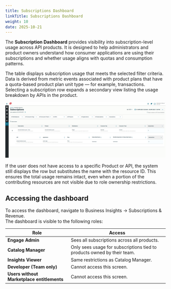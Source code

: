 ```yaml
---
title: Subscriptions Dashboard
linkTitle: Subscriptions Dashboard
weight: 10
date: 2025-10-21
---
```


The **Subscription Dashboard** provides visibility into subscription-level usage across API products. It is designed to help administrators and product owners understand how consumer applications are using their subscriptions and whether usage aligns with quotas and consumption patterns.

The table displays subscription usage that meets the selected filter criteria. Data is derived from metric events associated with product plans that have a quota-based product plan unit type — for example, transactions.  
Selecting a subscription row expands a secondary view listing the usage breakdown by APIs in the product.

![Business Insights Subscription Dashboard](/static/Images/Business-Insights-Subscriptions-Dashboard.png)

If the user does not have access to a specific Product or API, the system still displays the row but substitutes the name with the resource ID. This ensures the total usage remains intact, even when a portion of the contributing resources are not visible due to role ownership restrictions.

## Accessing the dashboard

To access the dashboard, navigate to Business Insights -> Subscriptions & Revenue.  
The dashboard is visible to the following roles:

| Role                                       | Access                                                                     |
| ------------------------------------------ | -------------------------------------------------------------------------- | 
| **Engage Admin**                           | Sees all subscriptions across all products.                                |  
| **Catalog Manager**                        | Only sees usage for subscriptions tied to products owned by their team.    |
| **Insights Viewer**                        | Same restrictions as Catalog Manager.                                      |
| **Developer (Team only)**                  | Cannot access this screen.                                                 |
| **Users without Marketplace entitlements** | Cannot access this screen.                                                 |
